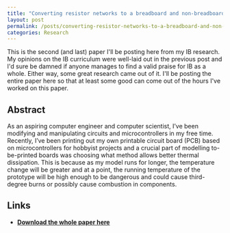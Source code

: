 ```yaml
---
title: "Converting resistor networks to a breadboard and non-breadboard model"
layout: post
permalink: /posts/converting-resistor-networks-to-a-breadboard-and-non-breadboard-model-to-find-the-best-modelling-option-for-circuit-integrity-and-thermal-managment
categories: Research
---
```

This is the second (and last) paper I'll be posting here from my IB research. My opinions on the IB curriculum were well-laid out in the previous post and I'd sure be damned if anyone manages to find a valid praise for IB as a whole. Either way, some great research came out of it. I'll be posting the entire paper here so that at least some good can come out of the hours I've worked on this paper. 

## Abstract
As an aspiring computer engineer and computer scientist, I’ve been modifying and manipulating circuits and
microcontrollers in my free time. Recently, I’ve been printing out my own printable circuit board (PCB) based
on microcontrollers for hobbyist projects and a crucial part of modelling to-be-printed boards was choosing what
method allows better thermal dissipation. This is because as my model runs for longer, the temperature change will
be greater and at a point, the running temperature of the prototype will be high enough to be dangerous and could
cause third-degree burns or possibly cause combustion in components.

## Links
- **[Download the whole paper here](/assets/downloads/2025-03-18-thermaldissipation/elianriezathermaldissipation.pdf)**
